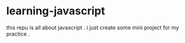 # learning-javascript
this repu is all about javascript . i just create some mini project for my practice .
